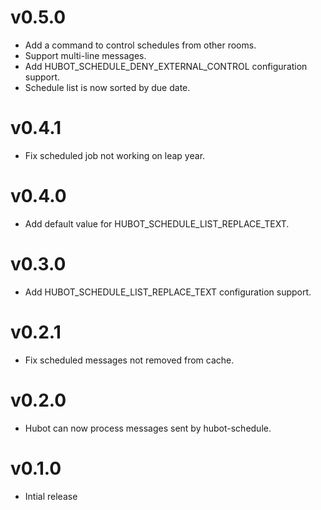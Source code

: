 v0.5.0
======

* Add a command to control schedules from other rooms.
* Support multi-line messages.
* Add HUBOT_SCHEDULE_DENY_EXTERNAL_CONTROL configuration support.
* Schedule list is now sorted by due date.

v0.4.1
======

* Fix scheduled job not working on leap year.

v0.4.0
======

* Add default value for HUBOT_SCHEDULE_LIST_REPLACE_TEXT.


v0.3.0
======

* Add HUBOT_SCHEDULE_LIST_REPLACE_TEXT configuration support.


v0.2.1
======

* Fix scheduled messages not removed from cache.


v0.2.0
======

* Hubot can now process messages sent by hubot-schedule.



v0.1.0
======

* Intial release
